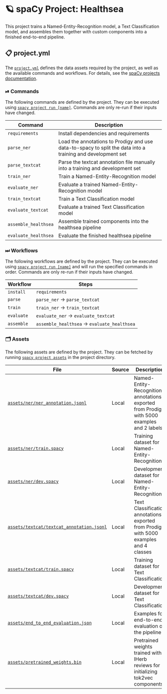 <!-- SPACY PROJECT: AUTO-GENERATED DOCS START (do not remove) -->

# 🪐 spaCy Project: Healthsea

This project trains a Named-Entity-Recognition model, a Text Classification model, and assembles them together with custom components into a finished end-to-end pipeline.

## 📋 project.yml

The [`project.yml`](project.yml) defines the data assets required by the
project, as well as the available commands and workflows. For details, see the
[spaCy projects documentation](https://spacy.io/usage/projects).

### ⏯ Commands

The following commands are defined by the project. They
can be executed using [`spacy project run [name]`](https://spacy.io/api/cli#project-run).
Commands are only re-run if their inputs have changed.

| Command | Description |
| --- | --- |
| `requirements` | Install dependencies and requirements |
| `parse_ner` | Load the annotations to Prodigy and use data-to-spacy to split the data into a training and development set |
| `parse_textcat` | Parse the textcat annotation file manually into a training and development set |
| `train_ner` | Train a Named-Entity-Recognition model |
| `evaluate_ner` | Evaluate a trained Named-Entity-Recognition model |
| `train_textcat` | Train a Text Classification model |
| `evaluate_textcat` | Evaluate a trained Text Classification model |
| `assemble_healthsea` | Assemble trained components into the healthsea pipeline |
| `evaluate_healthsea` | Evaluate the finished healthsea pipeline |

### ⏭ Workflows

The following workflows are defined by the project. They
can be executed using [`spacy project run [name]`](https://spacy.io/api/cli#project-run)
and will run the specified commands in order. Commands are only re-run if their
inputs have changed.

| Workflow | Steps |
| --- | --- |
| `install` | `requirements` |
| `parse` | `parse_ner` &rarr; `parse_textcat` |
| `train` | `train_ner` &rarr; `train_textcat` |
| `evaluate` | `evaluate_ner` &rarr; `evaluate_textcat` |
| `assemble` | `assemble_healthsea` &rarr; `evaluate_healthsea` |

### 🗂 Assets

The following assets are defined by the project. They can
be fetched by running [`spacy project assets`](https://spacy.io/api/cli#project-assets)
in the project directory.

| File | Source | Description |
| --- | --- | --- |
| [`assets/ner/ner_annotation.jsonl`](assets/ner/ner_annotation.jsonl) | Local | Named-Entity-Recognition annotations exported from Prodigy with 5000 examples and 2 labels |
| [`assets/ner/train.spacy`](assets/ner/train.spacy) | Local | Training dataset for Named-Entity-Recognition |
| [`assets/ner/dev.spacy`](assets/ner/dev.spacy) | Local | Development dataset for Named-Entity-Recognition |
| [`assets/textcat/textcat_annotation.jsonl`](assets/textcat/textcat_annotation.jsonl) | Local | Text Classification annotations exported from Prodigy with 5000 examples and 4 classes |
| [`assets/textcat/train.spacy`](assets/textcat/train.spacy) | Local | Training dataset for Text Classification |
| [`assets/textcat/dev.spacy`](assets/textcat/dev.spacy) | Local | Development dataset for Text Classification |
| [`assets/end_to_end_evaluation.json`](assets/end_to_end_evaluation.json) | Local | Examples for end-to-end evaluation of the pipeline |
| [`assets/pretrained_weights.bin`](assets/pretrained_weights.bin) | Local | Pretrained weights trained with IHerb reviews for initializing tok2vec components |

<!-- SPACY PROJECT: AUTO-GENERATED DOCS END (do not remove) -->